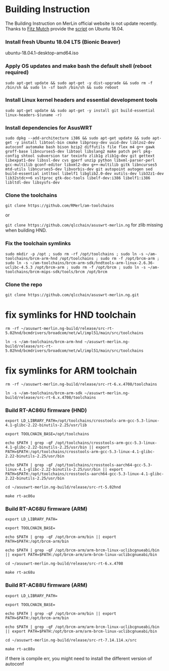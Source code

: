 # Building Instruction

The Building Instruction on MerLin official website is not update recently. Thanks to  [Fitz Mutch](https://www.snbforums.com/members/fitz-mutch.48408/) provide the [script](https://www.snbforums.com/threads/merlinwrt-compile-instructions.47984/page-3) on Ubuntu 18.04.

### Install fresh Ubuntu 18.04 LTS (Bionic Beaver)
ubuntu-18.04.1-desktop-amd64.iso


### Apply OS updates and make bash the default shell (reboot required)
`sudo apt-get update && sudo apt-get -y dist-upgrade && sudo rm -f /bin/sh && sudo ln -sf bash /bin/sh && sudo reboot`


### Install Linux kernel headers and essential development tools
`sudo apt-get update && sudo apt-get -y install git build-essential linux-headers-$(uname -r)`


### Install dependencies for AsusWRT
`sudo dpkg --add-architecture i386 && sudo apt-get update && sudo apt-get -y install libtool-bin cmake libproxy-dev uuid-dev liblzo2-dev autoconf automake bash bison bzip2 diffutils file flex m4 g++ gawk groff-base libncurses5-dev libtool libslang2 make patch perl pkg-config shtool subversion tar texinfo zlib1g zlib1g-dev git gettext libexpat1-dev libssl-dev cvs gperf unzip python libxml-parser-perl gcc-multilib gconf-editor libxml2-dev g++-multilib gitk libncurses5 mtd-utils libncurses5-dev libvorbis-dev git autopoint autogen sed build-essential intltool libelf1 libglib2.0-dev xutils-dev lib32z1-dev lib32stdc++6 xsltproc gtk-doc-tools libelf-dev:i386 libelf1:i386 libltdl-dev libsysfs-dev`


### Clone the toolchains
`git clone https://github.com/RMerl/am-toolchains`

or

`git clone https://github.com/qlcchain/asuswrt-merlin.ng` for zlib missing when building HND.

### Fix the toolchain symlinks
`sudo mkdir -p /opt ; sudo rm -rf /opt/toolchains ; sudo ln -s ~/am-toolchains/brcm-arm-hnd /opt/toolchains ; sudo rm -f /opt/brcm-arm ; sudo ln -s ~/am-toolchains/brcm-arm-sdk/hndtools-arm-linux-2.6.36-uclibc-4.5.3 /opt/brcm-arm ; sudo rm -f /opt/brcm ; sudo ln -s ~/am-toolchains/brcm-mips-sdk/tools/brcm /opt/brcm`


### Clone the repo
`git clone https://github.com/qlcchain/asuswrt-merlin.ng.git`

# fix symlinks for HND toolchain
`rm -rf ~/asuswrt-merlin.ng-build/release/src-rt-5.02hnd/bcmdrivers/broadcom/net/wl/impl51/main/src/toolchains`

`ln -s ~/am-toolchains/brcm-arm-hnd ~/asuswrt-merlin.ng-build/release/src-rt-5.02hnd/bcmdrivers/broadcom/net/wl/impl51/main/src/toolchains`

# fix symlinks for ARM toolchain
`rm -rf ~/asuswrt-merlin.ng-build/release/src-rt-6.x.4708/toolchains`

`ln -s ~/am-toolchains/brcm-arm-sdk ~/asuswrt-merlin.ng-build/release/src-rt-6.x.4708/toolchains`


### Build RT-AC86U firmware (HND)
`export LD_LIBRARY_PATH=/opt/toolchains/crosstools-arm-gcc-5.3-linux-4.1-glibc-2.22-binutils-2.25/usr/lib`

`export TOOLCHAIN_BASE=/opt/toolchains`

`echo $PATH | grep -qF /opt/toolchains/crosstools-arm-gcc-5.3-linux-4.1-glibc-2.22-binutils-2.25/usr/bin || export PATH=$PATH:/opt/toolchains/crosstools-arm-gcc-5.3-linux-4.1-glibc-2.22-binutils-2.25/usr/bin`

`echo $PATH | grep -qF /opt/toolchains/crosstools-aarch64-gcc-5.3-linux-4.1-glibc-2.22-binutils-2.25/usr/bin || export PATH=$PATH:/opt/toolchains/crosstools-aarch64-gcc-5.3-linux-4.1-glibc-2.22-binutils-2.25/usr/bin`

`cd ~/asuswrt-merlin.ng-build/release/src-rt-5.02hnd`

`make rt-ac86u`


### Build RT-AC68U firmware (ARM)
`export LD_LIBRARY_PATH=`

`export TOOLCHAIN_BASE=`

`echo $PATH | grep -qF /opt/brcm-arm/bin || export PATH=$PATH:/opt/brcm-arm/bin`

`echo $PATH | grep -qF /opt/brcm-arm/arm-brcm-linux-uclibcgnueabi/bin || export PATH=$PATH:/opt/brcm-arm/arm-brcm-linux-uclibcgnueabi/bin`

`cd ~/asuswrt-merlin.ng-build/release/src-rt-6.x.4708`

`make rt-ac68u`


### Build RT-AC88U firmware (ARM)
`export LD_LIBRARY_PATH=`

`export TOOLCHAIN_BASE=`

`echo $PATH | grep -qF /opt/brcm-arm/bin || export PATH=$PATH:/opt/brcm-arm/bin`

`echo $PATH | grep -qF /opt/brcm-arm/arm-brcm-linux-uclibcgnueabi/bin || export PATH=$PATH:/opt/brcm-arm/arm-brcm-linux-uclibcgnueabi/bin`

`cd ~/asuswrt-merlin.ng-build/release/src-rt-7.14.114.x/src`

`make rt-ac88u`

if there is compile err, you might need to install the different version of autoconf
